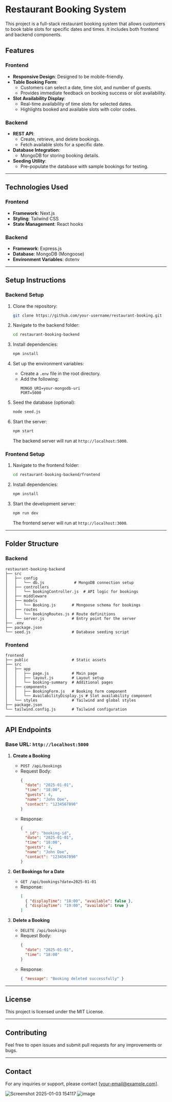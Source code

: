 # Restaurant Booking System

This project is a full-stack restaurant booking system that allows customers to book table slots for specific dates and times. It includes both frontend and backend components.

## **Features**

### **Frontend**
- **Responsive Design**: Designed to be mobile-friendly.
- **Table Booking Form**:
  - Customers can select a date, time slot, and number of guests.
  - Provides immediate feedback on booking success or slot availability.
- **Slot Availability Display**:
  - Real-time availability of time slots for selected dates.
  - Highlights booked and available slots with color codes.

### **Backend**
- **REST API**:
  - Create, retrieve, and delete bookings.
  - Fetch available slots for a specific date.
- **Database Integration**:
  - MongoDB for storing booking details.
- **Seeding Utility**:
  - Pre-populate the database with sample bookings for testing.

---

## **Technologies Used**

### **Frontend**
- **Framework**: Next.js
- **Styling**: Tailwind CSS
- **State Management**: React hooks

### **Backend**
- **Framework**: Express.js
- **Database**: MongoDB (Mongoose)
- **Environment Variables**: dotenv

---

## **Setup Instructions**

### **Backend Setup**

1. Clone the repository:
   ```bash
   git clone https://github.com/your-username/restaurant-booking.git
   ```

2. Navigate to the backend folder:
   ```bash
   cd restaurant-booking-backend
   ```

3. Install dependencies:
   ```bash
   npm install
   ```

4. Set up the environment variables:
   - Create a `.env` file in the root directory.
   - Add the following:
     ```env
     MONGO_URI=your-mongodb-uri
     PORT=5000
     ```

5. Seed the database (optional):
   ```bash
   node seed.js
   ```

6. Start the server:
   ```bash
   npm start
   ```
   The backend server will run at `http://localhost:5000`.

### **Frontend Setup**

1. Navigate to the frontend folder:
   ```bash
   cd restaurant-booking-backend/frontend
   ```

2. Install dependencies:
   ```bash
   npm install
   ```

3. Start the development server:
   ```bash
   npm run dev
   ```
   The frontend server will run at `http://localhost:3000`.

---

## **Folder Structure**

### **Backend**
```
restaurant-booking-backend
├── src
│   ├── config
│   │   └── db.js             # MongoDB connection setup
│   ├── controllers
│   │   └── bookingController.js  # API logic for bookings
│   ├── middleware
│   ├── models
│   │   └── Booking.js       # Mongoose schema for bookings
│   ├── routes
│   │   └── bookingRoutes.js # Route definitions
│   └── server.js            # Entry point for the server
├── .env
├── package.json
└── seed.js                  # Database seeding script
```

### **Frontend**
```
frontend
├── public                   # Static assets
├── src
│   ├── app
│   │   ├── page.js          # Main page
│   │   ├── layout.js        # Layout setup
│   │   └── booking-summary  # Additional pages
│   ├── components
│   │   ├── BookingForm.js   # Booking form component
│   │   └── AvailabilityDisplay.js # Slot availability component
│   └── styles               # Tailwind and global styles
├── package.json
└── tailwind.config.js       # Tailwind configuration
```

---

## **API Endpoints**

### **Base URL**: `http://localhost:5000`

1. **Create a Booking**
   - `POST /api/bookings`
   - Request Body:
     ```json
     {
       "date": "2025-01-01",
       "time": "18:00",
       "guests": 4,
       "name": "John Doe",
       "contact": "1234567890"
     }
     ```
   - Response:
     ```json
     {
       "_id": "booking-id",
       "date": "2025-01-01",
       "time": "18:00",
       "guests": 4,
       "name": "John Doe",
       "contact": "1234567890"
     }
     ```

2. **Get Bookings for a Date**
   - `GET /api/bookings?date=2025-01-01`
   - Response:
     ```json
     [
       { "displayTime": "18:00", "available": false },
       { "displayTime": "19:00", "available": true }
     ]
     ```

3. **Delete a Booking**
   - `DELETE /api/bookings`
   - Request Body:
     ```json
     {
       "date": "2025-01-01",
       "time": "18:00"
     }
     ```
   - Response:
     ```json
     { "message": "Booking deleted successfully" }
     ```

---

## **License**
This project is licensed under the MIT License.

---

## **Contributing**
Feel free to open issues and submit pull requests for any improvements or bugs.

---

## **Contact**
For any inquiries or support, please contact [your-email@example.com].


![Screenshot 2025-01-03 154117](https://github.com/user-attachments/assets/23420eff-89e4-49dd-9b35-afdc60d2fc15)
![image](https://github.com/user-attachments/assets/e275aace-304d-4893-ba07-dae968387a0a)

